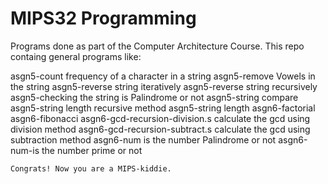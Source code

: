 # MIPS32 Programming 

Programs done as part of the Computer Architecture Course.
This repo containg general programs like:

asgn5-count frequency of a character in a string
asgn5-remove Vowels in the string
asgn5-reverse string iteratively
asgn5-reverse string recursively
asgn5-checking the string is Palindrome or not
asgn5-string compare
asgn5-string length recursive method
asgn5-string length
asgn6-factorial
asgn6-fibonacci
asgn6-gcd-recursion-division.s  calculate the gcd using division method
asgn6-gcd-recursion-subtract.s 	calculate the gcd using subtraction method
asgn6-num is the number Palindrome or not
asgn6-num-is the number prime or not



`Congrats! Now you are a MIPS-kiddie.`



